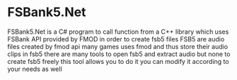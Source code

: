 # FSBank5.Net
 FSBank5.Net is a C# program to call function from a C++ library which uses FSBank API provided by FMOD in order to create fsb5 files
FSB5 are audio files created by fmod api
many games uses fmod and thus store their audio clips in fsb5
there are many tools to open fsb5 and extract audio but none to create fsb5 freely
this tool allows you to do it
you can modify it according to your needs as well
